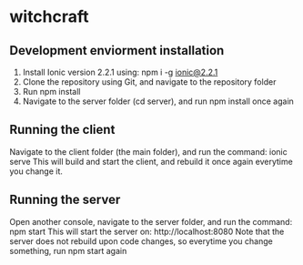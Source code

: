 # witchcraft

## Development enviorment installation
1. Install Ionic version 2.2.1 using: npm i -g ionic@2.2.1
2. Clone the repository using Git, and navigate to the repository folder
3. Run npm install
4. Navigate to the server folder (cd server), and run npm install once again

## Running the client
Navigate to the client folder (the main folder), and run the command: ionic serve
This will build and start the client, and rebuild it once again everytime you change it.

## Running the server
Open another console, navigate to the server folder, and run the command: npm start
This will start the server on: http://localhost:8080
Note that the server does not rebuild upon code changes, so everytime you change something, run npm start again
